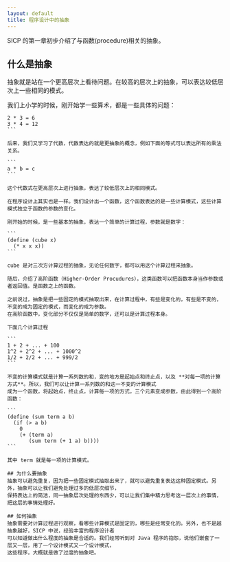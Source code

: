 ```yaml
---
layout: default
title: 程序设计中的抽象
---
```


SICP 的第一章初步介绍了与函数(procedure)相关的抽象。

## 什么是抽象
抽象就是站在一个更高层次上看待问题。在较高的层次上的抽象，可以表达较低层次上一些相同的模式。

我们上小学的时候，刚开始学一些算术，都是一些具体的问题：

````
2 * 3 = 6
3 * 4 = 12
```

后来，我们又学习了代数，代数表达的就是更抽象的概念，例如下面的等式可以表达所有的乘法关系。

```
a * b = c
```

这个代数式在更高层次上进行抽象，表达了较低层次上的相同模式。

在程序设计上其实也是一样。我们设计出一个函数，这个函数表达的是一些计算模式，这些计算模式独立于函数的参数的变化。

刚开始的时候，是一些基本的抽象，表达一个简单的计算过程，参数就是数字：

```
(define (cube x)
  (* x x x))
```

cube 是对三次方计算过程的抽象，无论任何数字，都可以用这个计算过程来抽象。

随后，介绍了高阶函数（Higher-Order Procudures），这类函数可以把函数本身当作参数或者返回值。是函数之上的函数。

之前说过，抽象是把一些固定的模式抽取出来，在计算过程中，有些是变化的，有些是不变的，不变的成为固定的模式，而变化的成为参数。
在高阶函数中，变化部分不仅仅是简单的数字，还可以是计算过程本身。

下面几个计算过程

```
1 + 2 + ... + 100
1^2 + 2^2 + ... + 1000^2
1/2 + 2/2 + ... + 999/2
```

不变的计算模式就是计算一系列数的和，变的地方是起始点和终止点，以及 **对每一项的计算方式**。所以，我们可以让计算一系列数的和这一不变的计算模式
成为一个函数，将起始点，终止点，计算每一项的方式，三个元素变成参数，由此得到一个高阶函数：

```
(define (sum term a b)
  (if (> a b)
    0
    (+ (term a)
       (sum term (+ 1 a) b))))
```

其中 term 就是每一项的计算模式。

## 为什么要抽象
抽象可以避免重复，因为把一些固定模式抽取出来了，就可以避免重复表达这种固定模式。另外，抽象可以让我们避免处理过多的低层次细节，
保持表达上的简洁，同一抽象层次处理的东西少，可以让我们集中精力思考这一层次上的事情，把这层的事情处理好。

## 如何抽象
抽象需要对计算过程进行观察，看哪些计算模式是固定的，哪些是经常变化的。另外，也不是越抽象越好，SICP 中说，经验丰富的程序设计者
可以知道做出什么程度的抽象是合适的。我们经常听到对 Java 程序的抱怨，说他们嵌套了一层又一层，用了一个设计模式又一个设计模式，
这些程序，大概就是做了过度的抽象吧。


